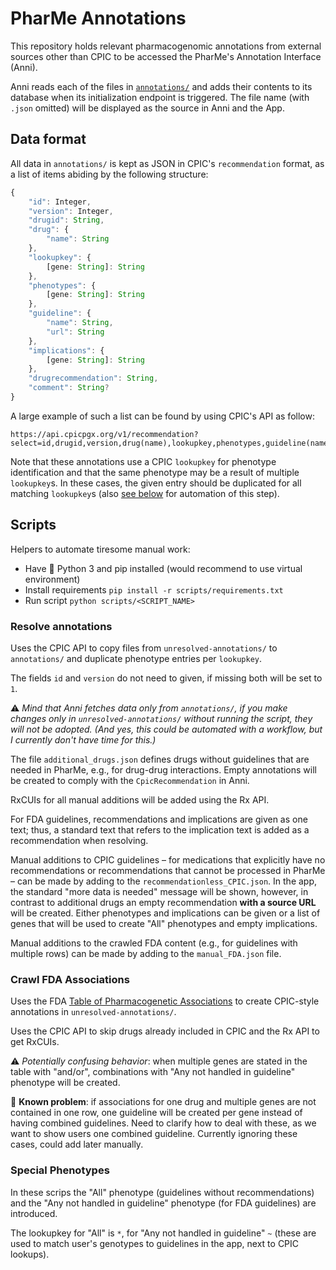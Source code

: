 # PharMe Annotations

This repository holds relevant pharmacogenomic annotations from external sources
other than CPIC to be accessed the PharMe's Annotation Interface (Anni).

Anni reads each of the files in [`annotations/`](./annotations/) and adds their
contents to its database when its initialization endpoint is triggered. The file
name (with `.json` omitted) will be displayed as the source in Anni and the App.

## Data format

All data in `annotations/` is kept as JSON in CPIC's `recommendation` format,
as a list of items abiding by the following structure:

```typescript
{
    "id": Integer,
    "version": Integer,
    "drugid": String,
    "drug": {
        "name": String
    },
    "lookupkey": {
        [gene: String]: String
    },
    "phenotypes": {
        [gene: String]: String
    },
    "guideline": {
        "name": String,
        "url": String
    },
    "implications": {
        [gene: String]: String
    },
    "drugrecommendation": String,
    "comment": String?
}
```

A large example of such a list can be found by using CPIC's API as follow:

```plain
https://api.cpicpgx.org/v1/recommendation?select=id,drugid,version,drug(name),lookupkey,phenotypes,guideline(name,url),implications,drugrecommendation,comments
```

Note that these annotations use a CPIC `lookupkey` for phenotype identification
and that the same phenotype may be a result of multiple `lookupkey`s. In these
cases, the given entry should be duplicated for all matching `lookupkey`s (also
 [see below](#scripts) for automation of this step).

## Scripts

Helpers to automate tiresome manual work:

* Have 🐍 Python 3 and pip installed (would recommend to use virtual
  environment)
* Install requirements `pip install -r scripts/requirements.txt`
* Run script `python scripts/<SCRIPT_NAME>`

### Resolve annotations

Uses the CPIC API to copy files from `unresolved-annotations/` to `annotations/`
and duplicate phenotype entries per `lookupkey`.

The fields `id` and `version` do not need to given, if missing both will be set
to `1`.

⚠️ _Mind that Anni fetches data only from `annotations/`, if you make changes
only in `unresolved-annotations/` without running the script, they will not
be adopted. (And yes, this could be automated with a workflow, but I currently
don't have time for this.)_

The file `additional_drugs.json` defines drugs without guidelines
that are needed in PharMe, e.g., for drug-drug interactions. Empty annotations
will be created to comply with the `CpicRecommendation` in Anni.

RxCUIs for all manual additions will be added using the Rx API.

For FDA guidelines, recommendations and implications are given as one text;
thus, a standard text that refers to the implication text is added as a
recommendation when resolving.

Manual additions to CPIC guidelines – for medications that explicitly have no
recommendations or recommendations that cannot be processed in PharMe – can be
made by adding to the `recommendationless_CPIC.json`.
In the app, the standard "more data is needed" message will be shown, however,
in contrast to additional drugs an empty recommendation **with a source URL**
will be created.
Either phenotypes and implications can be given or a list of genes that will be
used to create "All" phenotypes and empty implications.

Manual additions to the crawled FDA content (e.g., for guidelines with multiple
rows) can be made by adding to the `manual_FDA.json` file.

### Crawl FDA Associations

Uses the FDA
[Table of Pharmacogenetic Associations](https://www.fda.gov/medical-devices/precision-medicine/table-pharmacogenetic-associations)
to create CPIC-style annotations in `unresolved-annotations/`.

Uses the CPIC API to skip drugs already included in CPIC and the Rx API to
get RxCUIs.

⚠️ _Potentially confusing behavior_: when multiple genes are stated in the table
with "and/or", combinations with "Any not handled in guideline" phenotype will
be created.

🚨 **Known problem**: if associations for one drug and multiple genes are not
contained in one row, one guideline will be created per gene instead of having
combined guidelines. Need to clarify how to deal with these, as we want to show
users one combined guideline. Currently ignoring these cases, could add later
manually.

### Special Phenotypes

In these scrips the "All" phenotype (guidelines without recommendations) and
the "Any not handled in guideline" phenotype (for FDA guidelines) are
introduced.

The lookupkey for "All" is `*`, for "Any not handled in guideline" `~`
(these are used to match user's genotypes to guidelines in the app, next to CPIC
lookups).
